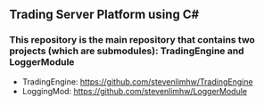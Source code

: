 ## Trading Server Platform using C#

### This repository is the main repository that contains two projects (which are submodules): TradingEngine and LoggerModule

- TradingEngine: https://github.com/stevenlimhw/TradingEngine
- LoggingMod: https://github.com/stevenlimhw/LoggerModule

